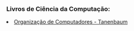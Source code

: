 ### Livros de Ciência da Computação:

<li>
<a href="https://github.com/mathsstack/concursos-militares-/blob/main/aeronautica/eaoap/livros/Organiza%C3%A7%C3%A3o%20estruturada%20de%20computadores%20-%20Tanenbaum.pdf">Organização de Computadores - Tanenbaum</a>
</li>
